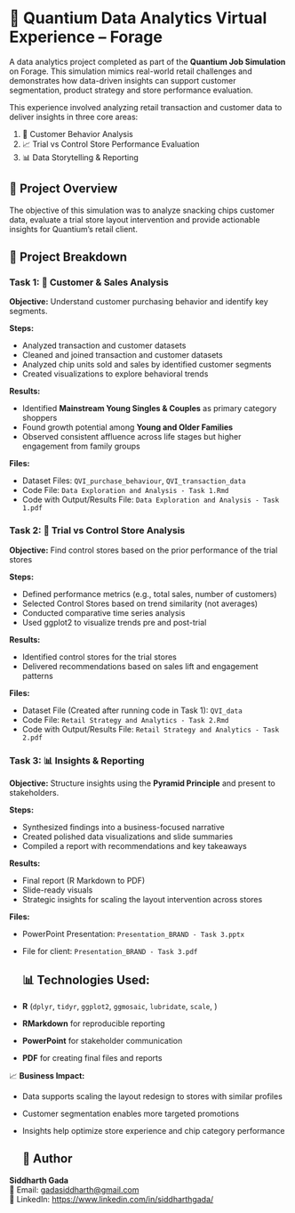 # 🧠 Quantium Data Analytics Virtual Experience – Forage
A data analytics project completed as part of the **Quantium Job Simulation** on Forage. This simulation mimics real-world retail challenges and demonstrates how data-driven insights can support customer segmentation, product strategy and store performance evaluation.

This experience involved analyzing retail transaction and customer data to deliver insights in three core areas:
1. 🧾 Customer Behavior Analysis
2. 📈 Trial vs Control Store Performance Evaluation
3. 📊 Data Storytelling & Reporting

## 📌 Project Overview
The objective of this simulation was to analyze snacking chips customer data, evaluate a trial store layout intervention and provide actionable insights for Quantium’s retail client.

## 📂 Project Breakdown

### Task 1: 🧾 Customer & Sales Analysis

**Objective:** Understand customer purchasing behavior and identify key segments.

**Steps:**
- Analyzed transaction and customer datasets
- Cleaned and joined transaction and customer datasets
- Analyzed chip units sold and sales by identified customer segments 
- Created visualizations to explore behavioral trends

**Results:**
- Identified **Mainstream Young Singles & Couples** as primary category shoppers
- Found growth potential among **Young and Older Families**
- Observed consistent affluence across life stages but higher engagement from family groups

**Files:**
- Dataset Files: `QVI_purchase_behaviour`, `QVI_transaction_data`
- Code File: `Data Exploration and Analysis - Task 1.Rmd`
- Code with Output/Results File: `Data Exploration and Analysis - Task 1.pdf`
  
### Task 2: 🧪 Trial vs Control Store Analysis

**Objective:** Find control stores based on the prior performance of the trial stores

**Steps:**
- Defined performance metrics (e.g., total sales, number of customers)
- Selected Control Stores based on trend similarity (not averages)
- Conducted comparative time series analysis
- Used ggplot2 to visualize trends pre and post-trial

**Results:**
- Identified control stores for the trial stores
- Delivered recommendations based on sales lift and engagement patterns

**Files:**
- Dataset File (Created after running code in Task 1): `QVI_data`
- Code File: `Retail Strategy and Analytics - Task 2.Rmd`
- Code with Output/Results File: `Retail Strategy and Analytics - Task 2.pdf`
  
### Task 3: 📊 Insights & Reporting

**Objective:** Structure insights using the **Pyramid Principle** and present to stakeholders.

**Steps:**
- Synthesized findings into a business-focused narrative
- Created polished data visualizations and slide summaries
- Compiled a report with recommendations and key takeaways

**Results:**
- Final report (R Markdown to PDF)
- Slide-ready visuals
- Strategic insights for scaling the layout intervention across stores

**Files:**
- PowerPoint Presentation: `Presentation_BRAND - Task 3.pptx`
- File for client: `Presentation_BRAND - Task 3.pdf`
  
  ## 📊 Technologies Used:

- **R** (`dplyr`, `tidyr`, `ggplot2`, `ggmosaic`, `lubridate`, `scale`, )
- **RMarkdown** for reproducible reporting
- **PowerPoint** for stakeholder communication
- **PDF** for creating final files and reports

📈 **Business Impact:**
- Data supports scaling the layout redesign to stores with similar profiles  
- Customer segmentation enables more targeted promotions  
- Insights help optimize store experience and chip category performance

  ## 👤 Author

**Siddharth Gada**  
📧 Email: gadasiddharth@gmail.com <br>
🔗 LinkedIn: https://www.linkedin.com/in/siddharthgada/
